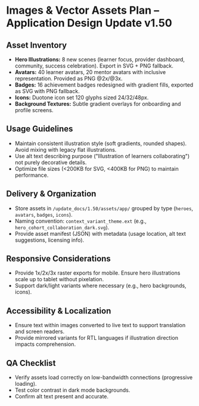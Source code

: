# Images & Vector Assets Plan – Application Design Update v1.50

## Asset Inventory
- **Hero Illustrations:** 8 new scenes (learner focus, provider dashboard, community, success celebration). Export in SVG + PNG fallback.
- **Avatars:** 40 learner avatars, 20 mentor avatars with inclusive representation. Provided as PNG @2x/@3x.
- **Badges:** 16 achievement badges redesigned with gradient fills, exported as SVG with PNG fallback.
- **Icons:** Duotone icon set 120 glyphs sized 24/32/48px.
- **Background Textures:** Subtle gradient overlays for onboarding and profile screens.

## Usage Guidelines
- Maintain consistent illustration style (soft gradients, rounded shapes). Avoid mixing with legacy flat illustrations.
- Use alt text describing purpose ("Illustration of learners collaborating") not purely decorative details.
- Optimize file sizes (<200KB for SVG, <400KB for PNG) to maintain performance.

## Delivery & Organization
- Store assets in `/update_docs/1.50/assets/app/` grouped by type (`heroes`, `avatars`, `badges`, `icons`).
- Naming convention: `context_variant_theme.ext` (e.g., `hero_cohort_collaboration_dark.svg`).
- Provide asset manifest (JSON) with metadata (usage location, alt text suggestions, licensing info).

## Responsive Considerations
- Provide 1x/2x/3x raster exports for mobile. Ensure hero illustrations scale up to tablet without pixelation.
- Support dark/light variants where necessary (e.g., hero backgrounds, icons).

## Accessibility & Localization
- Ensure text within images converted to live text to support translation and screen readers.
- Provide mirrored variants for RTL languages if illustration direction impacts comprehension.

## QA Checklist
- Verify assets load correctly on low-bandwidth connections (progressive loading).
- Test color contrast in dark mode backgrounds.
- Confirm alt text present and accurate.
